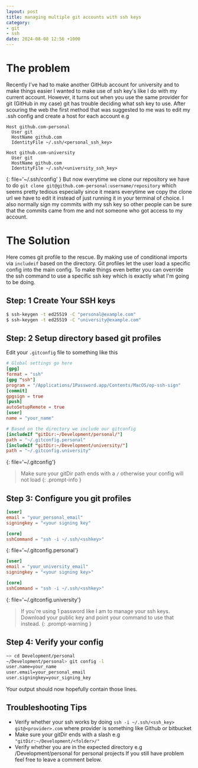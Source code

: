 ```yaml
---
layout: post
title: managing multiple git accounts with ssh keys
category:
- git
- ssh
date: 2024-08-08 12:56 +1000
---
```

# The problem 
Recently I've had to make another GitHub account for university and to make things easier I wanted to make use of ssh key's like I do with my current account. 
However, it turns out when you use the same provider for git (GitHub in my case) git has trouble deciding what ssh key to use.
After scouring the web the first method that was suggested to me was to edit my .ssh config and create a host for each account e.g
```text
Host github.com-personal
  User git
  HostName github.com
  IdentityFile ~/.ssh/<personal_ssh_key>

Host github.com-university
  User git
  HostName github.com
  IdentityFile ~/.ssh/<university_ssh_key>
```
{: file='~/.ssh/config' }
But now everytime we clone our repository we have to do `git clone git@github.com-personal:username/repository` which seems pretty tedious especially 
since it means everytime we copy the clone url we have to edit it instead of just running it in your terminal of choice.
I also normally sign my commits with my ssh key so other people can be sure that the commits came from me and not someone who got access to my account. 

# The Solution
Here comes git profile to the rescue. By making use of conditional imports via `includeif` based on the directory. Git profiles let the user load a specific config into the main config. 
To make things even better you can override the ssh command to use a specific ssh key which is exactly what I'm going to be doing.

## Step: 1 Create Your SSH keys
```bash
$ ssh-keygen -t ed25519 -C "personal@example.com"
$ ssh-keygen -t ed25519 -C "university@example.com"
```

## Step: 2 Setup directory based git profiles
Edit your `.gitconfig` file to something like this
```toml
# Global settings go here
[gpg]
format = "ssh"
[gpg "ssh"]
program = "/Applications/1Password.app/Contents/MacOS/op-ssh-sign"
[commit]
gpgsign = true
[push]
autoSetupRemote = true
[user]
name = "your_name"

# Based on the directory we include our gitconfig
[includeIf "gitDir:~/Development/personal/"]
path = "~/.gitconfig.personal"
[includeIf "gitDir:~/Development/university/"]
path = "~/.gitconfig.university"
```
{: file='~/.gitconfig'}
> Make sure your gitDir path ends with a `/` otherwise your config will not load 
{: .prompt-info }

## Step 3: Configure you git profiles
```toml
[user]
email = "your_personal_email"
signingkey = "<your signing key"

[core]
sshCommand = "ssh -i ~/.ssh/<sshkey>"
```
{: file='~/.gitconfig.personal'}
```toml
[user]
email = "your_university_email"
signingkey = "<your signing key>"

[core]
sshCommand = "ssh -i ~/.ssh/<sshkey>"
```
{: file='~/.gitconfig.university'}
> If you're using 1 password like I am to manage your ssh keys. Download your public key and point your command to use that instead.
{: .prompt-warning }

## Step 4: Verify your config
```bash
~> cd Development/personal
~/Development/personal> git config -l
user.name=your_name
user.email=your_personal_email
user.signingkey=your_signing_key
```
Your output should now hopefully contain those lines.

## Troubleshooting Tips
- Verify whether your ssh works by doing `ssh -i ~/.ssh/<ssh_key> git@<provider>.com` where provider is something like Github or bitbucket
- Make sure your gitDir ends with a slash e.g `"gitDir:~/Development/<folder>/"`
- Verify whether you are in the expected directory e.g /Development/personal for personal projects
If you still have problem feel free to leave a comment below.
